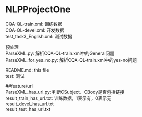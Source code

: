 # NLPProjectOne
CQA-QL-train.xml: 训练数据<br>
CQA-QL-devel.xml: 开发数据<br>
test_task3_English.xml: 测试数据<br>

预处理<br>
ParseXML.py: 解析CQA-QL-train.xml中的General问题<br>
ParseXML_for_yes_no.py: 解析CQA-QL-train.xml中的yes-no问题<br>

README.md: this file<br>
test: 测试<br>

##feature/url<br>
ParseXML_has_url.py: 判断CSubject、CBody是否包括链接<br>
result_train_has_url.txt: 训练数据，1表示有，0表示无<br>
result_devel_has_url.txt<br>
result_test_has_url.txt<br>